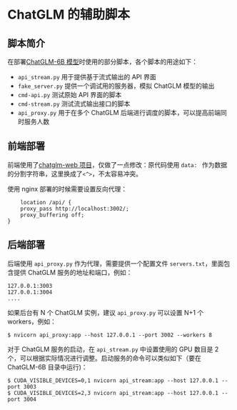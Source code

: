 # ChatGLM 的辅助脚本

## 脚本简介

在部署[ChatGLM-6B 模型](https://github.com/THUDM/ChatGLM-6B)时使用的部分脚本，各个脚本的用途如下：

* `api_stream.py` 用于提供基于流式输出的 API 界面
* `fake_server.py`  提供一个调试用的服务器，模拟 ChatGLM 模型的输出
* `cmd-api.py` 测试原始 API 界面的脚本
* `cmd-stream.py` 测试流式输出接口的脚本
* `api_proxy.py` 用于在多个 ChatGLM 后端进行调度的脚本，可以提高前端同时服务人数

## 前端部署

前端使用了[chatglm-web 项目](https://github.com/NCZkevin/chatglm-web)，仅做了一点修改：原代码使用 `data: ` 作为数据的分割字符串，这里换成了`<^>`，不太容易冲突。

使用 nginx 部署的时候需要设置反向代理：

```
    location /api/ {
    proxy_pass http://localhost:3002/;
    proxy_buffering off;
}
```

## 后端部署

后端使用 `api_proxy.py` 作为代理，需要提供一个配置文件 `servers.txt`，里面包含提供 ChatGLM 服务的地址和端口，例如：
```
127.0.0.1:3003
127.0.0.1:3004
....
```
如果后台有 N 个 ChatGLM 实例，建议 `api_proxy.py` 可以设置 N+1 个 workers，例如：
```Shell
$ nvicorn api_proxy:app --host 127.0.0.1 --port 3002 --workers 8
```
对于 ChatGLM 服务的启动，在 `api_stream.py` 中设置使用的 GPU 数目是 2 个，可以根据实际情况进行调整。启动服务的命令可以类似如下（要在 ChatGLM-6B 目录中运行)：

```Shell
$ CUDA_VISIBLE_DEVICES=0,1 nvicorn api_stream:app --host 127.0.0.1 --port 3003
$ CUDA_VISIBLE_DEVICES=2,3 nvicorn api_stream:app --host 127.0.0.1 --port 3004
```
